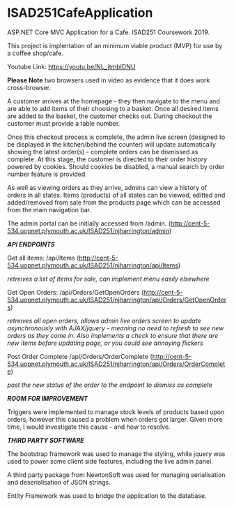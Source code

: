 # ISAD251CafeApplication

ASP.NET Core MVC Application for a Cafe. ISAD251 Coursework 2019.

This project is implentation of an minimum viable product (MVP) for use by a coffee shop/cafe. 

Youtube Link: https://youtu.be/NL_jtmbIDNU 

**Please Note** two browsers used in video as evidence that it does work cross-browser.

A customer arrives at the homepage - they then navigate to the menu and are able to add items of their choosing to a basket. Once all desired items are added to the basket, the customer checks out. During checkout the customer must provide a table number.

Once this checkout process is complete, the admin live screen (designed to be displayed in the kitchen/behind the counter) will update automatically showing the latest order(s) - complete orders can be dismissed as complete. At this stage, the customer is directed to their order history powered by cookies. Should cookies be disabled, a manual search by order number feature is provided.

As well as viewing orders as they arrive, admins can view a history of orders in all states. Items (products) of all states can be viewed, editted and added/removed from sale from the products page which can be accessed from the main navigation bar. 

The admin portal can be initially accessed from /admin.           (http://cent-5-534.uopnet.plymouth.ac.uk/ISAD251/njharrington/admin)

***API ENDPOINTS***

Get all items:    /api/Items                  (http://cent-5-534.uopnet.plymouth.ac.uk/ISAD251/njharrington/api/Items)

*retreives a list of items for sale, can implement menu easily elsewhere*

Get Open Orders:  /api/Orders/GetOpenOrders   (http://cent-5-534.uopnet.plymouth.ac.uk/ISAD251/njharrington/api/Orders/GetOpenOrders)

*retreives all open orders, allows admin live orders screen to update asynchronously with AJAX/jquery - meaning no need to refresh to see new orders as they come in. Also implements a check to ensure that there are new items before updating page, or you could see annoying flickers*

Post Order Complete /api/Orders/OrderComplete (http://cent-5-534.uopnet.plymouth.ac.uk/ISAD251/njharrington/api/Orders/OrderComplete)

*post the new status of the order to the endpoint to dismiss as complete*

***ROOM FOR IMPROVEMENT***

Triggers were implemented to manage stock levels of products based upon orders, however this caused a problem when orders got larger. Given more time, I would investigate this cause - and how to resolve.

***THIRD PARTY SOFTWARE***

The bootstrap framework was used to manage the styling, while jquery was used to power some client side features, including the live admin panel.

A third party package from NewtonSoft was used for managing serialisation and deserialisation of JSON strings.

Entity Framework was used to bridge the application to the database.
